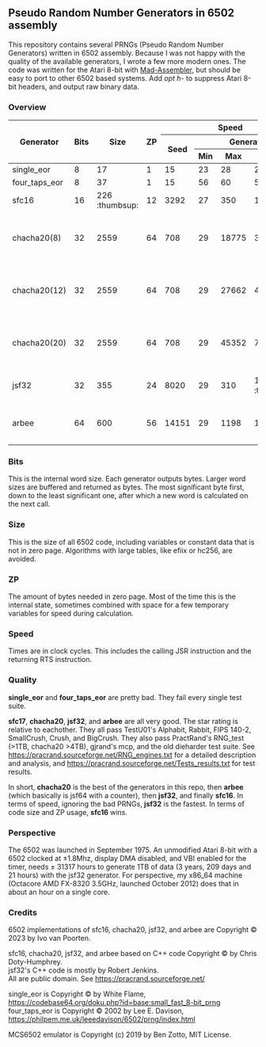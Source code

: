## Pseudo Random Number Generators in 6502 assembly

This repository contains several PRNGs (Pseudo Random Number Generators) written in 6502 assembly.
Because I was not happy with the quality of the available generators, I wrote a few more modern ones.
The code was written for the Atari 8-bit with [Mad-Assembler](https://github.com/tebe6502/Mad-Assembler), but should be easy to port to other 6502 based systems.
Add *opt h-* to suppress Atari 8-bit headers, and output raw binary data.

### Overview

<table>
    <thead>
        <tr>
            <th rowspan=3>Generator</th>
            <th rowspan=3>Bits</th>
            <th rowspan=3>Size</th>
            <th rowspan=3>ZP</th>
            <th colspan=4>Speed</th>
            <th rowspan=3>Quality</th>
            <th rowspan=3>Notes</th>
        </tr>
        <tr>
            <th rowspan=2>Seed</th>
            <th colspan=3>Generate</th>
        </tr>
        <tr>
            <th>Min</th>
            <th>Max</th>
            <th>Avg</th>
        </tr>
    </thead>
    <tbody>
        <tr>
            <td>single_eor</td>
            <td>8</td>
            <td>17</td>
            <td>1</td>
            <td>15</td>
            <td>23</td><td>28</td><td>27</td>
            <td>:x:</td>
            <td></td>
        </tr>
        <tr>
            <td>four_taps_eor</td>
            <td>8</td>
            <td>37</td>
            <td>1</td>
            <td>15</td>
            <td>56</td><td>60</td><td>58</td>
            <td>:x:</td>
            <td></td>
        </tr>
        <tr>
            <td>sfc16</td>
            <td>16</td>
            <td>226 :thumbsup:</td>
            <td>12</td>
            <td>3292</td>
            <td>27</td><td>350</td><td>186</td>
            <td>:star: :star:</td>
            <td>smallest</td>
        </tr>
        <tr>
            <td>chacha20(8)</td>
            <td>32</td>
            <td>2559</td>
            <td>64</td>
            <td>708</td>
            <td>29</td><td>18775</td><td>321</td>
            <td>:star: :star: :star: :star: :star:</td>
            <td rowspan=3 >crypto, random access</td>
        </tr>
        <tr>
            <td>chacha20(12)</td>
            <td>32</td>
            <td>2559</td>
            <td>64</td>
            <td>708</td>
            <td>29</td><td>27662</td><td>459</td>
            <td>:star: :star: :star: :star: :star:</td>
        </tr>
        <tr>
            <td>chacha20(20)</td>
            <td>32</td>
            <td>2559</td>
            <td>64</td>
            <td>708</td>
            <td>29</td><td>45352</td><td>736</td>
            <td>:star: :star: :star: :star: :star:</td>
        </tr>
        <tr>
            <td>jsf32</td>
            <td>32</td>
            <td>355</td>
            <td>24</td>
            <td>8020</td>
            <td>29</td><td>310</td><td>124 :thumbsup:</td>
            <td>:star: :star: :star:</td>
            <td>fastest</td>
        </tr>
        <tr>
            <td>arbee</td>
            <td>64</td>
            <td>600</td>
            <td>56</td>
            <td>14151</td>
            <td>29</td><td>1198</td><td>171</td>
            <td>:star: :star: :star: :star:</td>
            <td>entropy pooling</td>
        </tr>
    </tbody>
</table>

### Bits

This is the internal word size. Each generator outputs bytes.
Larger word sizes are buffered and returned as bytes.
The most significant byte first, down to the least significant one, after which a new word is calculated on the next call.

### Size

This is the size of all 6502 code, including variables or constant data that is not in zero page.
Algorithms with large tables, like efiix or hc256, are avoided.

### ZP

The amount of bytes needed in zero page.
Most of the time this is the internal state, sometimes combined with space for a few temporary variables for speed during calculation.

### Speed

Times are in clock cycles.
This includes the calling JSR instruction and the returning RTS instruction.

### Quality

**single_eor** and **four_taps_eor** are pretty bad. They fail every single test suite.

**sfc17**, **chacha20**, **jsf32**, and **arbee** are all very good. The star rating is relative to eachother.
They all pass TestU01's Alphabit, Rabbit, FIPS 140-2, SmallCrush, Crush, and BigCrush.
They also pass PractRand's RNG_test (>1TB, chacha20 >4TB), gjrand's mcp, and the old dieharder test suite.
See https://pracrand.sourceforge.net/RNG_engines.txt for a detailed description and analysis, and
https://pracrand.sourceforge.net/Tests_results.txt for test results.

In short, **chacha20** is the best of the generators in this repo, then **arbee** (which basically is jsf64 with a counter), then **jsf32**, and finally **sfc16**.
In terms of speed, ignoring the bad PRNGs, **jsf32** is the fastest. In terms of code size and ZP usage, **sfc16** wins.

### Perspective

The 6502 was launched in September 1975. An unmodified Atari 8-bit with a 6502 clocked at ±1.8Mhz, display DMA disabled, and VBI enabled for the timer, needs ± 31317 hours to generate 1TB of data (3 years, 209 days and 21 hours) with the jsf32 generator. For perspective, my x86_64 machine (Octacore AMD FX-8320 3.5GHz, launched October 2012) does that in about an hour on a single core.

### Credits

6502 implementations of sfc16, chacha20, jsf32, and arbee are Copyright © 2023 by Ivo van Poorten.

sfc16, chacha20, jsf32, and arbee based on C++ code Copyright © by Chris Doty-Humphrey.  
jsf32's C++ code is mostly by Robert Jenkins.  
All are public domain. See https://pracrand.sourceforge.net/

single_eor is Copyright © by White Flame, https://codebase64.org/doku.php?id=base:small_fast_8-bit_prng  
four_taps_eor is Copyright © 2002 by Lee E. Davison, https://philpem.me.uk/leeedavison/6502/prng/index.html  

MCS6502 emulator is Copyright (c) 2019 by Ben Zotto, MIT License.
